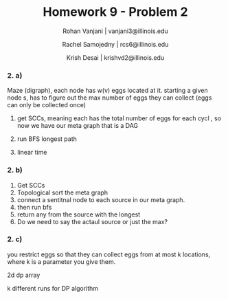 <h1 style="text-align: center;">Homework 9 - Problem 2</h1>
<p style="text-align: center;">Rohan Vanjani | vanjani3@illinois.edu</p>
<p style="text-align: center;">Rachel Samojedny | rcs6@illinois.edu</p>
<p style="text-align: center;"> Krish Desai | krishvd2@illinois.edu</p>

### 2. a)

Maze (digraph), each node has w(v) eggs located at it.
starting a given node s, has to figure out the max number of eggs they can collect (eggs can only be collected once)

1. get SCCs, meaning each has the total number of eggs for each cycl , so now we have our meta graph that is a DAG

2. run BFS longest path

3. linear time

### 2. b)

1. Get SCCs
2. Topological sort the meta graph
3. connect a sentitnal node to each source in our meta graph.
4. then run bfs
5. return any from the source with the longest
6. Do we need to say the actaul source or just the max?

### 2. c)

you restrict eggs so that they can collect eggs from at most k locations, where k is a parameter you give them.

2d dp array

k different runs for DP algorithm
